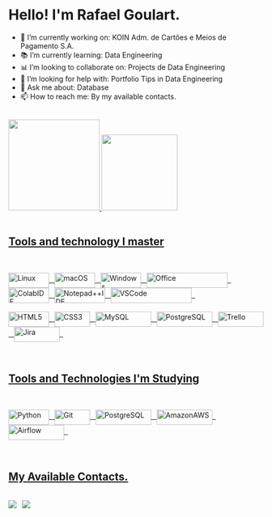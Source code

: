 # Hello! I'm Rafael Goulart.

 - 💼 I’m currently working on: KOIN Adm. de Cartões e Meios de Pagamento S.A.
 - 📚 I’m currently learning: Data Engineering
 - 📊 I’m looking to collaborate on: Projects de Data Engineering
 - 🤔 I’m looking for help with: Portfolio Tips in Data Engineering
 - 💬 Ask me about: Database
 - 📫 How to reach me: By my available contacts.

</br>

<div>
    <a href="https://github.com/rafaelgoulartrgs">
    <img height="180cm" src="https://github-readme-stats.vercel.app/api?username=rafaelgoulartrgs&show_icons=true&theme=merko"/>
    <img height="150cm" src="https://github-readme-stats.vercel.app/api/top-langs/?username=rafaelgoulartrgs&theme=merko"/>
</div>

</br>

## Tools and technology I master

<div style="display: inline_bloco"><br/>
    <p><img align="Center" alt="Linux" height="30" width="80" src="https://img.shields.io/badge/Linux-FCC624?style=for-the-badge&logo=linux&logoColor=black"/>&ensp;
    <img align="Center" alt="macOS" height="30" width="80" src="https://img.shields.io/badge/mac%20os-000000?style=for-the-badge&logo=apple&logoColor=white"/>&ensp;
    <img align="Center" alt="Windows" height="30" width="80" src="https://img.shields.io/badge/Windows-0078D6?style=for-the-badge&logo=windows&logoColor=white"/>&ensp;
    <img align="Center" alt="Office" height="30" width="160" src="https://img.shields.io/badge/Microsoft_Office-D83B01?style=for-the-badge&logo=microsoft-office&logoColor=white"/>&ensp;
    <img align="Center" alt="ColabIDE" height="30" width="80" src="https://img.shields.io/badge/Colab-F9AB00?style=for-the-badge&logo=googlecolab&color=525252"/>&ensp;
    <img align="Center" alt="Notepad++IDE" height="30" width="100" src="https://img.shields.io/badge/Notepad++-90E59A.svg?style=for-the-badge&logo=notepad%2B%2B&logoColor=black"/>&ensp;
    <img align="Center" alt="VSCode" height="30" width="160" src="https://img.shields.io/badge/Visual_Studio_Code-0078D4?style=for-the-badge&logo=visual%20studio%20code&logoColor=white"/>&ensp;
    </br></br>
    <img align="Center" alt="HTML5" height="30" width="80" src="https://img.shields.io/badge/HTML5-E34F26?style=for-the-badge&logo=html5&logoColor=white"/>&ensp;
    <img align="Center" alt="CSS3" height="30" width="70" src="https://img.shields.io/badge/CSS3-1572B6?style=for-the-badge&logo=css3&logoColor=white"/>&ensp;
    <img align="Center" alt="MySQL" height="30" width="110" src="https://img.shields.io/badge/MySQL-00000F?style=for-the-badge&logo=mysql&logoColor=white"/>&ensp;
    <img align="Center" alt="PostgreSQL" height="30" width="110" src="https://img.shields.io/badge/PostgreSQL-316192?style=for-the-badge&logo=postgresql&logoColor=white"/>&ensp;
    <img align="Center" alt="Trello" height="30" width="90" src="https://img.shields.io/badge/Trello-0052CC?style=for-the-badge&logo=trello&logoColor=white"/>&ensp;
    <img align="Center" alt="Jira" height="30" width="90" src="https://img.shields.io/badge/Jira-0052CC?style=for-the-badge&logo=Jira&logoColor=white"/>&ensp;</p>
    
</div>

</br>

## Tools and Technologies I'm Studying

<div style="display: inline_bloco"><br/>
    <p><img align="Center" alt="Python" height="30" width="80" src="https://img.shields.io/badge/Python-3776AB?style=for-the-badge&logo=python&logoColor=white"/>&ensp;
    <img align="Center" alt="Git" height="30" width="70" src="https://img.shields.io/badge/GIT-E44C30?style=for-the-badge&logo=git&logoColor=white"/>&ensp;
    <img align="Center" alt="PostgreSQL" height="30" width="110" src="https://img.shields.io/badge/PostgreSQL-316192?style=for-the-badge&logo=postgresql&logoColor=white"/>&ensp;
    <img align="Center" alt="AmazonAWS" height="30" width="110" src="https://img.shields.io/badge/Amazon_AWS-FF9900?style=for-the-badge&logo=amazonaws&logoColor=white"/>&ensp;
    <img align="Center" alt="Airflow" height="30" width="110" src="https://img.shields.io/badge/Airflow-017CEE?style=for-the-badge&logo=Apache%20Airflow&logoColor=white"/>&ensp;</p>
</div>

</br>

## My Available Contacts.

</br>

<div>
    <a href="https://www.linkedin.com/in/rafael-goulart-558569168/" targe="_blank"><img src="https://img.shields.io/badge/LinkedIn-0077B5?style=for-the-badge&logo=linkedin&logoColor=white" target="_blank"></a>&ensp;
    <a href="mailto:rafael.goulartrgs@outlook.com" targe="_blank"><img src="https://img.shields.io/badge/Microsoft_Outlook-0078D4?style=for-the-badge&logo=microsoft-outlook&logoColor=white" target="_blank"></a>&ensp;
    
</div>

